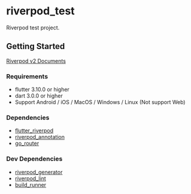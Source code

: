 # riverpod_test

Riverpod test project.

## Getting Started

[Riverpod v2 Documents](https://docs-v2.riverpod.dev/docs/getting_started)

### Requirements
- flutter 3.10.0 or higher
- dart 3.0.0 or higher
- Support Android / iOS / MacOS / Windows / Linux (Not support Web)

### Dependencies
- [flutter_riverpod](https://pub.dev/packages/flutter_riverpod)
- [riverpod_annotation](https://pub.dev/packages/riverpod_annotation)
- [go_router](https://pub.dev/packages/go_router)

### Dev Dependencies
- [riverpod_generator](https://pub.dev/packages/riverpod_generator)
- [riverpod_lint](https://pub.dev/packages/riverpod_lint)
- [build_runner](https://pub.dev/packages/build_runner)
